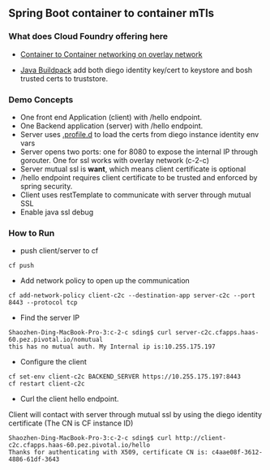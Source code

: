 ## Spring Boot container to container mTls

### What does Cloud Foundry offering here

* [Container to Container networking on overlay network](https://github.com/cloudfoundry-incubator/cf-networking-release)

* [Java Buildpack](https://github.com/cloudfoundry/java-buildpack/blob/master/docs/framework-container_security_provider.md#security-provider) add both diego identity key/cert to keystore and bosh trusted certs to truststore.


### Demo Concepts

* One front end Application (client) with /hello endpoint.
* One Backend application (server) with /hello endpoint.
* Server uses [.profile.d](server/src/main/resources/profile/.profile.d/init.sh) to load the certs from diego instance identity env vars
* Server opens two ports: one for 8080 to expose the internal IP through gorouter. One for ssl works with overlay network (c-2-c)
* Server mutual ssl is **want**, which means client certificate is optional
* /hello endpoint requires client certificate to be trusted and enforced by spring security.
* Client uses restTemplate to communicate with server through mutual SSL
* Enable java ssl debug

### How to Run

* push client/server to cf

```
cf push
```
* Add network policy to open up the communication

```
cf add-network-policy client-c2c --destination-app server-c2c --port 8443 --protocol tcp
```

* Find the server IP

```
Shaozhen-Ding-MacBook-Pro-3:c-2-c sding$ curl server-c2c.cfapps.haas-60.pez.pivotal.io/nomutual
this has no mutual auth. My Internal ip is:10.255.175.197
```

* Configure the client

```
cf set-env client-c2c BACKEND_SERVER https://10.255.175.197:8443
cf restart client-c2c
```

* Curl the client hello endpoint.

Client will contact with server through mutual ssl by using the diego identity certificate (The CN is CF instance ID)

```
Shaozhen-Ding-MacBook-Pro-3:c-2-c sding$ curl http://client-c2c.cfapps.haas-60.pez.pivotal.io/hello
Thanks for authenticating with X509, certificate CN is: c4aae08f-3612-4886-61df-3643
```
